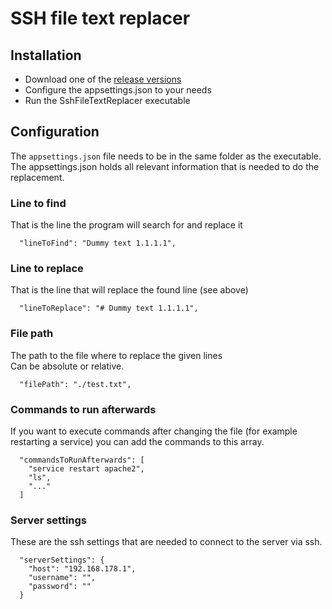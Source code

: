 # SSH file text replacer

## Installation
- Download one of the <a href="https://github.com/flow96/ssh-file-text-replacer/releases">release versions</a>
- Configure the appsettings.json to your needs
- Run the SshFileTextReplacer executable

## Configuration
The `appsettings.json` file needs to be in the same folder as the executable.<br />
The appsettings.json holds all relevant information that is needed to do the replacement.

### Line to find
That is the line the program will search for and replace it
```
  "lineToFind": "Dummy text 1.1.1.1",
```

### Line to replace
That is the line that will replace the found line (see above)
```
  "lineToReplace": "# Dummy text 1.1.1.1",
```

### File path
The path to the file where to replace the given lines<br/>
Can be absolute or relative.
```
  "filePath": "./test.txt",
```

### Commands to run afterwards
If you want to execute commands after changing the file (for example restarting a service) you can add the commands to this array.
```
  "commandsToRunAfterwards": [
    "service restart apache2",
    "ls",
    "..."
  ]
```

### Server settings
These are the ssh settings that are needed to connect to the server via ssh.
```
  "serverSettings": {
    "host": "192.168.178.1",
    "username": "",
    "password": ""
  }
```
